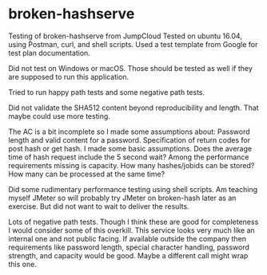 # broken-hashserve
Testing of broken-hashserve from JumpCloud
Tested on ubuntu 16.04, using Postman, curl, and shell scripts.
Used a test template from Google for test plan documentation.

Did not test on Windows or macOS. Those should
be tested as well if they are supposed to run this application.

Tried to run happy path tests and some negative path tests.

Did not validate the SHA512 content beyond reproducibility and length. That maybe
could use more testing.

The AC is a bit incomplete so I made some assumptions about:
Password length and valid content for a password.
Specification of return codes for post hash or get hash. I made some basic assumptions.
Does the average time of hash request include the 5 second wait?
Among the performance requirements missing is capacity. How many hashes/jobids can be stored?
How many can be processed at the same time?

Did some rudimentary performance testing using shell scripts. Am teaching myself JMeter so will
probably try JMeter on broken-hash later as an exercise. But did not want to wait to deliver the results.

Lots of negative path tests. Though I think these are good for completeness I would
consider some of this overkill. This service looks very much like an internal one and not
public facing. If available outside the company then requirements like password length,
special character handling, password strength, and capacity would be good.
Maybe a different call might wrap this one.
